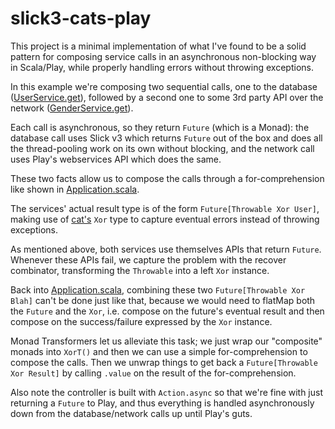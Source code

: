 # slick3-cats-play

This project is a minimal implementation of what I've found to be a solid pattern for composing service calls in an asynchronous
non-blocking way
in Scala/Play, while properly handling errors without throwing exceptions.

In this example we're composing two sequential calls, one to the database ([UserService.get](https://github.com/alpeb/slick3-cats-play/blob/master/app/services/UserService.scala)),
followed by a second one to some 3rd party API over the network
([GenderService.get](https://github.com/alpeb/slick3-cats-play/blob/master/app/services/GenderService.scala)).

Each call is asynchronous, so they return `Future` (which is a Monad): the database call uses Slick v3 which returns `Future` out of the
box and does all the thread-pooling work on its own without blocking, and the network call uses Play's webservices API which does the same.

These two facts allow us to compose the calls through a for-comprehension like shown in [Application.scala](https://github.com/alpeb/slick3-cats-play/blob/master/app/controllers/Application.scala).

The services' actual result type is of the form `Future[Throwable Xor User]`, making use of [cat's](https://github.com/non/cats)
`Xor` type to capture eventual errors instead of throwing exceptions.

As mentioned above, both services use themselves APIs that return `Future`. Whenever these APIs fail, we capture the problem with the
recover combinator, transforming the `Throwable` into a left `Xor` instance.

Back into  [Application.scala](https://github.com/alpeb/slick3-cats-play/blob/master/app/controllers/Application.scala),
combining these two `Future[Throwable Xor Blah]` can't be done just like that, because we would need to
flatMap both the `Future` and the `Xor`, i.e. compose on the future's eventual result and then compose on the success/failure expressed
by the `Xor` instance.

Monad Transformers let us alleviate this task; we just wrap our "composite" monads into `XorT()` and then we can use a simple
for-comprehension to compose the calls. Then we unwrap things to get back a `Future[Throwable Xor Result]` by calling `.value` on the
result of the for-comprehension.

Also note the controller is built with `Action.async` so that we're fine with just returning a `Future`
to Play, and thus everything is handled asynchronously down from the database/network calls up until Play's guts.
